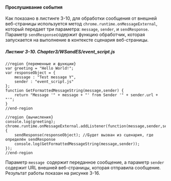 #### Прослушивание события

Как показано в листинге 3-10, для обработки сообщения от внешней веб-страницы используется метод `chrome.runtime.onMessageExternal`, который передает три параметра: `message`, `sender`, и `sendResponse`. Параметр `sendResponse`содержит функцию обработчик, которая запускается на выполнение в контексте сценария веб-страницы.

##### Листинг 3-10. _Chapter3/WSandES/event\_script.js_

```
//region {переменные и функции}
var greeting = "Hello World!";
var responseObject = {
    message : "Test message Y",
    sender : "event_script.js"
};
function GetFormattedMessageString(message,sender) {
    return "Message '" + message + "' from Sender '" + sender.url + "'";
}
//end-region

//region {вычисления}
console.log(greeting);
chrome.runtime.onMessageExternal.addListener(function(message,sender,sendResponse) {
    sendResponse(responseObject); //Будет вызван из сценария, где определён sendResponse
    console.log(GetFormattedMessageString(message,sender));
});
//end-region
```

Параметр `message `содержит переданное сообщение, а параметр `sender `содержит URL внешней веб-страницы, которая отправила сообщение. Результат работы показан на рисунке 3-16. 



